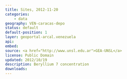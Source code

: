 ```yaml
---
title: Sites, 2012-11-20
categories: 
    - data
geography: VEN-caracas-depo
status: default
default-position: 1
layer: geoportal-arcal.venezuela 
api:
embed:
source: <a href="http://www.unsl.edu.ar">GEA-UNSL</a>
license: Public Domain
updated: 2012/10/19
description: Beryllium 7 concentration 
downloads:
---
```

